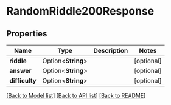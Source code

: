 # RandomRiddle200Response

## Properties

Name | Type | Description | Notes
------------ | ------------- | ------------- | -------------
**riddle** | Option<**String**> |  | [optional]
**answer** | Option<**String**> |  | [optional]
**difficulty** | Option<**String**> |  | [optional]

[[Back to Model list]](../README.md#documentation-for-models) [[Back to API list]](../README.md#documentation-for-api-endpoints) [[Back to README]](../README.md)


